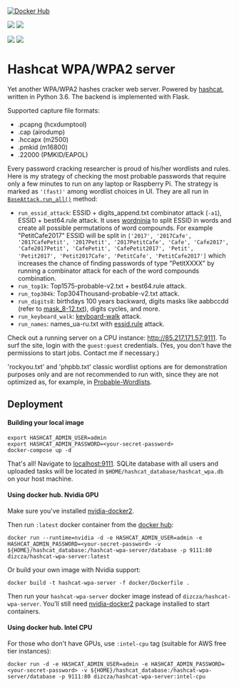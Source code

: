 [![Docker Hub](http://dockeri.co/image/dizcza/hashcat-wpa-server)](https://hub.docker.com/r/dizcza/hashcat-wpa-server/)

[![](https://images.microbadger.com/badges/version/dizcza/hashcat-wpa-server:latest.svg)](https://microbadger.com/images/dizcza/hashcat-wpa-server:latest)
[![](https://images.microbadger.com/badges/image/dizcza/hashcat-wpa-server:latest.svg)](https://microbadger.com/images/dizcza/hashcat-wpa-server:latest)

[![](https://images.microbadger.com/badges/version/dizcza/hashcat-wpa-server:intel-cpu.svg)](https://microbadger.com/images/dizcza/hashcat-wpa-server:intel-cpu)
[![](https://images.microbadger.com/badges/image/dizcza/hashcat-wpa-server:intel-cpu.svg)](https://microbadger.com/images/dizcza/hashcat-wpa-server:intel-cpu)


# Hashcat WPA/WPA2 server

Yet another WPA/WPA2 hashes cracker web server. Powered by [hashcat](https://hashcat.net/hashcat/), written in Python 3.6. The
backend is implemented with Flask.

Supported capture file formats:
* .pcapng (hcxdumptool)
* .cap (airodump)
* .hccapx (m2500)
* .pmkid (m16800)
* .22000 (PMKID/EAPOL)

Every password cracking researcher is proud of his/her wordlists and rules. Here is my strategy of checking the most
probable passwords that require only a few minutes to run on any laptop or Raspberry Pi. The strategy is marked as
`'(fast)'` among wordlist choices in UI. They are all run in [`BaseAttack.run_all()`](
https://github.com/dizcza/hashcat-wpa-server/blob/c9285676668c1c64fd5a62282366d3cb92dff969/app/attack/base_attack.py#L220)
method:

* `run_essid_attack`: ESSID + digits_append.txt combinator attack (`-a1`), ESSID + best64.rule attack. It uses
[wordninja](https://github.com/keredson/wordninja) to split ESSID in words and create all possible permutations of word
compounds. For example "PetitCafe2017" ESSID will be split in `['2017', '2017Cafe', '2017CafePetit', '2017Petit', '2017PetitCafe', 'Cafe', 'Cafe2017', 'Cafe2017Petit', 'CafePetit', 'CafePetit2017', 'Petit', 'Petit2017', 'Petit2017Cafe', 'PetitCafe', 'PetitCafe2017']`
which increases the chance of finding passwords of type "PetitXXXX" by running a combinator attack for each of the word
compounds combination.
* `run_top1k`: Top1575-probable-v2.txt + best64.rule attack.
* `run_top304k`: Top304Thousand-probable-v2.txt attack.
* `run_digits8`: birthdays 100 years backward, digits masks like aabbccdd (refer to [mask_8-12.txt](digits/mask_8-12.txt)), digits cycles, and more.
* `run_keyboard_walk`: [keyboard-walk](https://github.com/hashcat/kwprocessor) attack.
* `run_names`: names_ua-ru.txt with [essid.rule](rules/essid.rule) attack.

Check out a running server on a CPU instance: http://85.217.171.57:9111. To surf the site, login with the `guest:guest` credentials. (Yes, you don't have the permissions to start jobs. Contact me if necessary.)

'rockyou.txt' and 'phpbb.txt' classic wordlist options are for demonstration purposes only and are not recommended to
run with, since they are not optimized as, for example, in
[Probable-Wordlists](https://github.com/berzerk0/Probable-Wordlists).


## Deployment

#### Building your local image

```
export HASHCAT_ADMIN_USER=admin
export HASHCAT_ADMIN_PASSWORD=<your-secret-password>
docker-compose up -d
```

That's all! Navigate to [localhost:9111](localhost:9111). SQLite database with all users and uploaded tasks will be located in `$HOME/hashcat_database/hashcat_wpa.db` on your host machine.


#### Using docker hub. Nvidia GPU

Make sure you've installed [nvidia-docker2](https://github.com/NVIDIA/nvidia-docker).

Then run `:latest` docker container from the [docker hub](https://hub.docker.com/r/dizcza/hashcat-wpa-server/): 

```
docker run --runtime=nvidia -d -e HASHCAT_ADMIN_USER=admin -e HASHCAT_ADMIN_PASSWORD=<your-secret-password> -v ${HOME}/hashcat_database:/hashcat-wpa-server/database -p 9111:80 dizcza/hashcat-wpa-server:latest
```

Or build your own image with Nvidia support: 

```
docker build -t hashcat-wpa-server -f docker/Dockerfile .
```

Then run your `hashcat-wpa-server` docker image instead of `dizcza/hashcat-wpa-server`. You'll still need [nvidia-docker2](https://github.com/NVIDIA/nvidia-docker) package installed to start containers.

#### Using docker hub. Intel CPU

For those who don't have GPUs, use `:intel-cpu` tag (suitable for AWS free tier instances):

```
docker run -d -e HASHCAT_ADMIN_USER=admin -e HASHCAT_ADMIN_PASSWORD=<your-secret-password> -v ${HOME}/hashcat_database:/hashcat-wpa-server/database -p 9111:80 dizcza/hashcat-wpa-server:intel-cpu
```
